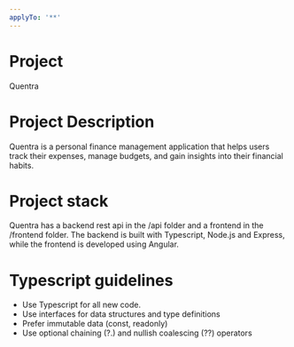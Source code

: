 ```yaml
---
applyTo: '**'
---
```

# Project
Quentra
# Project Description
Quentra is a personal finance management application that helps users track their expenses, manage budgets, and gain insights into their financial habits.
# Project stack
Quentra has a backend rest api in the /api folder and a frontend in the /frontend folder. The backend is built with Typescript, Node.js and Express, while the frontend is developed using Angular.


# Typescript guidelines
- Use Typescript for all new code.
- Use interfaces for data structures and type definitions
- Prefer immutable data (const, readonly)
- Use optional chaining (?.) and nullish coalescing (??) operators
